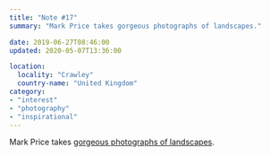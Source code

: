 ```yaml
---
title: "Note #17"
summary: "Mark Price takes gorgeous photographs of landscapes."

date: 2019-06-27T08:46:00
updated: 2020-05-07T13:36:00

location:
  locality: "Crawley"
  country-name: "United Kingdom"
category:
- "interest"
- "photography"
- "inspirational"
---
```


Mark Price takes [gorgeous photographs of landscapes][1].

[1]: https://www.mark-price.photography/
